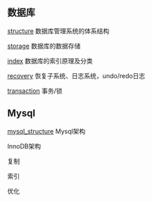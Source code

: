 ## 数据库

[structure](db_structure.md) 数据库管理系统的体系结构

[storage](db_storage.md) 数据库的数据存储

[index](db_index.md) 数据库的索引原理及分类

[recovery](db_recovery.md) 恢复子系统、日志系统，undo/redo日志

[transaction](db_transaction.md) 事务/锁

## Mysql

[mysql_structure](mysql_structure.md) Mysql架构

InnoDB架构

复制

索引

优化

